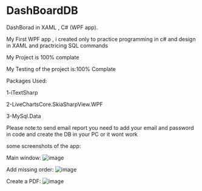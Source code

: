 # DashBoardDB
DashBorad in XAML , C# (WPF app).

My First WPF app , i created only to practice programming in c# and design in XAML and practricing SQL commands

My Project is 100% complate

My Testing of the project is:100% Complate

Packages Used:

1-iTextSharp

2-LiveChartsCore.SkiaSharpView.WPF

3-MySql.Data

Please note:to send email report you need to add your email and password in code and create the DB in your PC or it wont work

some screenshots of the app:

Main window:
![image](https://i.snipboard.io/0ckjIm.jpg)

Add missing order:
![image](https://i.snipboard.io/hnP3uY.jpg)

Create a PDF:
![image](https://snipboard.io/sHcW2P.jpg)
